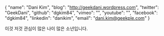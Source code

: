 {
    "name": "Dani Kim",
    "blog": "http://geekdani.wordpress.com",
    "twitter": "GeekDani",
    "github": "dgkim84",
    "vimeo": "",
    "youtube": "",
    "facebook": "dgkim84",
    "linkedin": "danikim",
    "email": "dani.kim@geekple.com"
}

이것 저것 관심이 많은 나이 많은 소년입니다.

